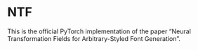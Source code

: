 # NTF
This is the official PyTorch implementation of the paper “Neural Transformation Fields for Arbitrary-Styled Font Generation”.
